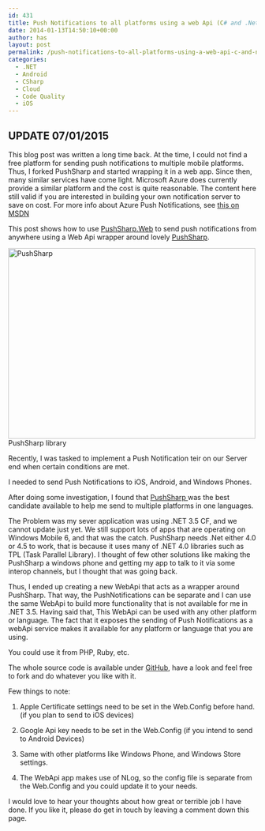 ```yaml
---
id: 431
title: Push Notifications to all platforms using a web Api (C# and .Net)
date: 2014-01-13T14:50:10+00:00
author: has
layout: post
permalink: /push-notifications-to-all-platforms-using-a-web-api-c-and-net/
categories:
  - .NET
  - Android
  - CSharp
  - Cloud
  - Code Quality
  - iOS
---
```

## UPDATE 07/01/2015

This blog post was written a long time back. At the time, I could not find a free platform for sending push notifications to multiple mobile platforms. Thus, I forked PushSharp and started wrapping it in a web app. Since then, many similar services have come light. Microsoft Azure does currently provide a similar platform and the cost is quite reasonable. The content here still valid if you are interested in building your own notification server to save on cost. For more info about Azure Push Notifications, see <a href="http://azure.microsoft.com/en-us/documentation/articles/mobile-services-dotnet-backend-ios-get-started-push/" title="Azure Documentation - Mobile Services .NET backend and iOS Get Started with Push Notifications" target="_blank">this on MSDN</a>

This post shows how to use <a href="https://github.com/has-taiar/PushSharp.Web" target="_blank">PushSharp.Web</a> to send push notifications from anywhere using a Web Api wrapper around lovely <a href="https://github.com/Redth/PushSharp" target="_blank">PushSharp</a>.

<img class="size-full wp-image-441" alt="PushSharp" src="https://www.hasaltaiar.com.au/wp-content/uploads/2014/01/PushSharp-Diagram.png" width="501" height="386" /><br />
<span>PushSharp library</span> 

Recently, I was tasked to implement a Push Notification teir on our Server end when certain conditions are met.
  
I needed to send Push Notifications to iOS, Android, and Windows Phones.

After doing some investigation, I found that <a href="https://github.com/Redth/PushSharp" target="_blank">PushSharp </a>was the best candidate available to help me send to multiple platforms in one languages.

The Problem was my sever application was using .NET 3.5 CF, and we cannot update just yet. We still support lots of apps that are operating on Windows Mobile 6, and that was the catch. PushSharp needs .Net either 4.0 or 4.5 to work, that is because it uses many of .NET 4.0 libraries such as TPL (Task Parallel Library). I thought of few other solutions like making the PushSharp a windows phone and getting my app to talk to it via some interop channels, but I thought that was going back.

Thus, I ended up creating a new WebApi that acts as a wrapper around PushSharp. That way, the PushNotifications can be separate and I can use the same WebApi to build more functionality that is not available for me in .NET 3.5. Having said that, This WebApi can be used with any other platform or language. The fact that it exposes the sending of Push Notifications as a webApi service makes it available for any platform or language that you are using.
  
You could use it from PHP, Ruby, etc.

The whole source code is available under <a href="https://github.com/has-taiar/PushSharp.Web" target="_blank">GitHub</a>, have a look and feel free to fork and do whatever you like with it.

Few things to note:

1. Apple Certificate settings need to be set in the Web.Config before hand. (if you plan to send to iOS devices)
  
2. Google Api key needs to be set in the Web.Config (if you intend to send to Android Devices)
  
3. Same with other platforms like Windows Phone, and Windows Store settings.
  
4. The WebApi app makes use of NLog, so the config file is separate from the Web.Config and you could update it to your needs.

I would love to hear your thoughts about how great or terrible job I have done. If you like it, please do get in touch by leaving a comment down this page.
